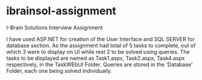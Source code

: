 # ibrainsol-assignment
I-Brain Solutions Interview Assignment

I have used ASP.NET for creation of the User Interface and SQL SERVER for database section.
As the assignment had total of 5 tasks to complete, out of which 3 were to display on UI while rest 2 to be solved using queries.
The tasks to be displayed are named as Task1.aspx, Task2.aspx, Task4.aspx respectively, in the TaskWEbUI Folder.
Queries are stored in the 'Database' Folder, each one being solved individually. 
